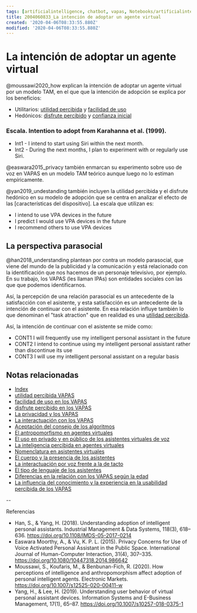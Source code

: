 ```yaml
---
tags: [artificialintelligence, chatbot, vapas, Notebooks/artificialintelligence, virtualagents, adopcion]
title: 2004060833_La intención de adoptar un agente virtual
created: '2020-04-06T08:33:55.880Z'
modified: '2020-04-06T08:33:55.880Z'
---
```


# La intención de adoptar un agente virtual

@moussawi2020_how explican la intención de adoptar un agente virtual por un modelo TAM, en el que que la intención de adopción se explica por los beneficios:

- Utilitarios: [utilidad percibida](2004060840_utilidad_percibidad_agentesvirtuales.md) y [facilidad de uso](2004060853_facilidad_uso_agentes_virtuales.md)
- Hedónicos: [disfrute percibido](2004060858_disfrute_percibido_agentes_virtuales.md) y [confianza inicial](2004060904_confianza_agentevirtual.md)

### Escala. Intention to adopt from Karahanna et al. (1999). 
- Int1 - I intend to start using Siri within the next month. 
- Int2 - During the next months, I plan to experiment with or regularly use Siri.

@easwara2015_privacy también enmarcan su experimento sobre uso de voz en VAPAS en un modelo TAM teórico aunque luego no lo estiman empíricamente.

@yan2019_undestanding también incluyen la utilidad percibida y el disfrute hedónico en su modelo de adopción  que se centra en analizar el efecto de las [características del dispositivo]. La escala que utilizan es:

- I intend to use VPA devices in the future
- I predict I would use VPA devices in the future 
- I recommend others to use VPA devices


## La perspectiva parasocial

@han2018_understanding plantean por contra un modelo parasocial, que viene del mundo de la publicidad y la comunicación y está relacionado con la identificación que nos hacemos de un personaje televisivo, por ejemplo. En su trabajo, los VAPAS (les llaman IPAs) son entidades sociales con las que que podemos identificarnos.

Así, la percepción de una relación parasocial es un antecedente de la satisfacción con el asistente, y esta satisfacción es un antecedente de la intención de continuar con el asistente. En esa relación influye también lo que denominan el "task atraction" que en realidad es una [utilidad percibida](2004060840_utilidad_percibidad_agentesvirtuales.md). 

Así, la intención de continuar con el asistente se mide como:

- CONT1 I will frequently use my intelligent  personal assistant in the future
- CONT2 I intend to continue using my  intelligent personal assistant rather than discontinue its use
- CONT3 I will use my intelligent personal assistant on a regular basis



## Notas relacionadas

- [Index](_2003101705_index.md)
- [utilidad percibida VAPAS](2004060840_utilidad_percibidad_agentesvirtuales.md) 
- [facilidad de uso en los VAPAS](2004060853_facilidad_uso_agentes_virtuales.md)
- [disfrute percibido en los VAPAS](2004060858_disfrute_percibido_agentes_virtuales.md)
- [La privacidad y los VAPAS](2004170957_laprivacidadylosVAPAS.md)
- [La interactuación con los VAPAS](2004210737_lainteraccionconlosvapas.md)
- [Aceptación del consejo de los algoritmos](2004060917_aceptacion_consejo_algoritmos.md)
- [El antropomorfismo en agentes virtuales](2004060734_antropomorfismo_vapas.md)
- [El uso en privado y en público de los asistentes virtuales de voz](2004070858_uso_privado_publico_asistentes.md)
- [La inteligencia percibida en agentes virtuales](2004060750_inteligencia_percibida_agentes_virtuales.md)
- [Nomenclatura en asistentes virtuales](2004030718_nombresasistentesvirtuales.md)
- [El cuerpo y la presencia de los asistentes](2004040921_cuerpo_presencia_fisica_asistentes_virtuales.md)
- [La interactuación por voz frente a la de tacto](2004051647_effect_voice_interactions.md)
- [El tipo de lenguaje de los asistentes](2004051732_tipo_lenguaje_asistentes.md)
- [Diferencias en la relación con los VAPAS según la edad](2004140714_aceptacionVAPASsegunedad.md)
- [La influencia del conocimiento y la experiencia en la usabilidad percibida de los VAPAS](2004150915_aceptacion_VAPA_experiencia_conocimiento.md)

--

Referencias 

- Han, S., & Yang, H. (2018). Understanding adoption of intelligent personal assistants. Industrial Management & Data Systems, 118(3), 618–636. https://doi.org/10.1108/IMDS-05-2017-0214
- Easwara Moorthy, A., & Vu, K. P. L. (2015). Privacy Concerns for Use of Voice Activated Personal Assistant in the Public Space. International Journal of Human-Computer Interaction, 31(4), 307–335. https://doi.org/10.1080/10447318.2014.986642
- Moussawi, S., Koufaris, M., & Benbunan-Fich, R. (2020). How perceptions of intelligence and anthropomorphism affect adoption of personal intelligent agents. Electronic Markets. https://doi.org/10.1007/s12525-020-00411-w
- Yang, H., & Lee, H. (2019). Understanding user behavior of virtual personal assistant devices. Information Systems and E-Business Management, 17(1), 65–87. https://doi.org/10.1007/s10257-018-0375-1